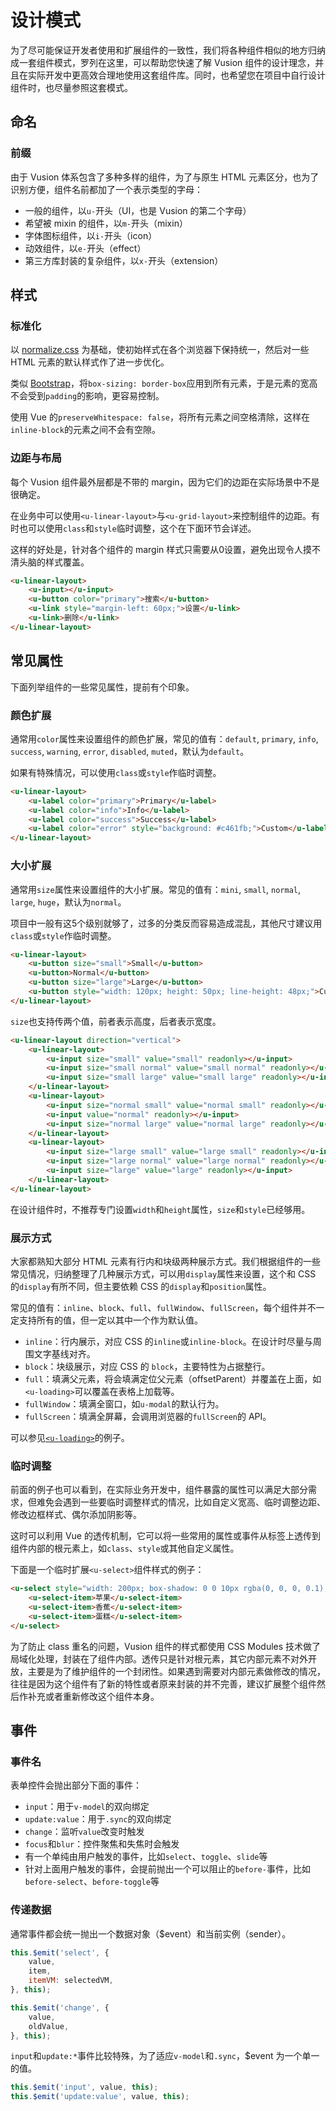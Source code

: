 # 设计模式

为了尽可能保证开发者使用和扩展组件的一致性，我们将各种组件相似的地方归纳成一套组件模式，罗列在这里，可以帮助您快速了解 Vusion 组件的设计理念，并且在实际开发中更高效合理地使用这套组件库。同时，也希望您在项目中自行设计组件时，也尽量参照这套模式。

## 命名

### 前缀

由于 Vusion 体系包含了多种多样的组件，为了与原生 HTML 元素区分，也为了识别方便，组件名前都加了一个表示类型的字母：

- 一般的组件，以`u-`开头（UI，也是 Vusion 的第二个字母）
- 希望被 mixin 的组件，以`m-`开头（mixin）
- 字体图标组件，以`i-`开头（icon）
- 动效组件，以`e-`开头（effect）
- 第三方库封装的复杂组件，以`x-`开头（extension）

## 样式

### 标准化

以 [normalize.css](http://necolas.github.io/normalize.css) 为基础，使初始样式在各个浏览器下保持统一，然后对一些 HTML 元素的默认样式作了进一步优化。

类似 [Bootstrap](https://getbootstrap.com)，将`box-sizing: border-box`应用到所有元素，于是元素的宽高不会受到`padding`的影响，更容易控制。

使用 Vue 的`preserveWhitespace: false`，将所有元素之间空格清除，这样在`inline-block`的元素之间不会有空隙。

### 边距与布局

每个 Vusion 组件最外层都是不带的 margin，因为它们的边距在实际场景中不是很确定。

在业务中可以使用`<u-linear-layout>`与`<u-grid-layout>`来控制组件的边距。有时也可以使用`class`和`style`临时调整，这个在下面环节会详述。

这样的好处是，针对各个组件的 margin 样式只需要从0设置，避免出现令人摸不清头脑的样式覆盖。

``` html
<u-linear-layout>
    <u-input></u-input>
    <u-button color="primary">搜索</u-button>
    <u-link style="margin-left: 60px;">设置</u-link>
    <u-link>删除</u-link>
</u-linear-layout>
```

## 常见属性

下面列举组件的一些常见属性，提前有个印象。

### 颜色扩展

通常用`color`属性来设置组件的颜色扩展，常见的值有：`default`, `primary`, `info`, `success`, `warning`, `error`, `disabled`, `muted`，默认为`default`。

如果有特殊情况，可以使用`class`或`style`作临时调整。

``` html
<u-linear-layout>
    <u-label color="primary">Primary</u-label>
    <u-label color="info">Info</u-label>
    <u-label color="success">Success</u-label>
    <u-label color="error" style="background: #c461fb;">Custom</u-label>
</u-linear-layout>
```

### 大小扩展

通常用`size`属性来设置组件的大小扩展。常见的值有：`mini`, `small`, `normal`, `large`, `huge`，默认为`normal`。

项目中一般有这5个级别就够了，过多的分类反而容易造成混乱，其他尺寸建议用`class`或`style`作临时调整。

``` html
<u-linear-layout>
    <u-button size="small">Small</u-button>
    <u-button>Normal</u-button>
    <u-button size="large">Large</u-button>
    <u-button style="width: 120px; height: 50px; line-height: 48px;">Custom</u-button>
</u-linear-layout>
```

`size`也支持传两个值，前者表示高度，后者表示宽度。

``` html
<u-linear-layout direction="vertical">
    <u-linear-layout>
        <u-input size="small" value="small" readonly></u-input>
        <u-input size="small normal" value="small normal" readonly></u-input>
        <u-input size="small large" value="small large" readonly></u-input>
    </u-linear-layout>
    <u-linear-layout>
        <u-input size="normal small" value="normal small" readonly></u-input>
        <u-input value="normal" readonly></u-input>
        <u-input size="normal large" value="normal large" readonly></u-input>
    </u-linear-layout>
    <u-linear-layout>
        <u-input size="large small" value="large small" readonly></u-input>
        <u-input size="large normal" value="large normal" readonly></u-input>
        <u-input size="large" value="large" readonly></u-input>
    </u-linear-layout>
</u-linear-layout>
```

在设计组件时，不推荐专门设置`width`和`height`属性，`size`和`style`已经够用。

### 展示方式

大家都熟知大部分 HTML 元素有行内和块级两种展示方式。我们根据组件的一些常见情况，归纳整理了几种展示方式，可以用`display`属性来设置，这个和 CSS 的`display`有所不同，但主要依赖 CSS 的`display`和`position`属性。

常见的值有：`inline`、`block`、`full`、`fullWindow`、`fullScreen`，每个组件并不一定支持所有的值，但一定以其中一个作为默认值。

- `inline`：行内展示，对应 CSS 的`inline`或`inline-block`。在设计时尽量与周围文字基线对齐。
- `block`：块级展示，对应 CSS 的 `block`，主要特性为占据整行。
- `full`：填满父元素，将会填满定位父元素（offsetParent）并覆盖在上面，如`<u-loading>`可以覆盖在表格上加载等。
- `fullWindow`：填满全窗口，如`u-modal`的默认行为。
- `fullScreen`：填满全屏幕，会调用浏览器的`fullScreen`的 API。

可以参见[`<u-loading>`](u-loading)的例子。

### 临时调整

前面的例子也可以看到，在实际业务开发中，组件暴露的属性可以满足大部分需求，但难免会遇到一些要临时调整样式的情况，比如自定义宽高、临时调整边距、修改边框样式、偶尔添加阴影等。

这时可以利用 Vue 的透传机制，它可以将一些常用的属性或事件从标签上透传到组件内部的根元素上，如`class`、`style`或其他自定义属性。

下面是一个临时扩展`<u-select>`组件样式的例子：

``` html
<u-select style="width: 200px; box-shadow: 0 0 10px rgba(0, 0, 0, 0.1);">
    <u-select-item>苹果</u-select-item>
    <u-select-item>香蕉</u-select-item>
    <u-select-item>蛋糕</u-select-item>
</u-select>
```

为了防止 class 重名的问题，Vusion 组件的样式都使用 CSS Modules 技术做了局域化处理，封装在了组件内部。透传只是针对根元素，其它内部元素不对外开放，主要是为了维护组件的一个封闭性。如果遇到需要对内部元素做修改的情况，往往是因为这个组件有了新的特性或者原来封装的并不完善，建议扩展整个组件然后作补充或者重新修改这个组件本身。

## 事件

### 事件名

表单控件会抛出部分下面的事件：

- `input`：用于`v-model`的双向绑定
- `update:value`：用于`.sync`的双向绑定
- `change`：监听`value`改变时触发
- `focus`和`blur`：控件聚焦和失焦时会触发
- 有一个单纯由用户触发的事件，比如`select`、`toggle`、`slide`等
- 针对上面用户触发的事件，会提前抛出一个可以阻止的`before-`事件，比如`before-select`、`before-toggle`等

### 传递数据

通常事件都会统一抛出一个数据对象（$event）和当前实例（sender）。

``` js
this.$emit('select', {
    value,
    item,
    itemVM: selectedVM,
}, this);

this.$emit('change', {
    value,
    oldValue,
}, this);
```


`input`和`update:*`事件比较特殊，为了适应`v-model`和`.sync`，$event 为一个单一的值。

``` js
this.$emit('input', value, this);
this.$emit('update:value', value, this);
```

